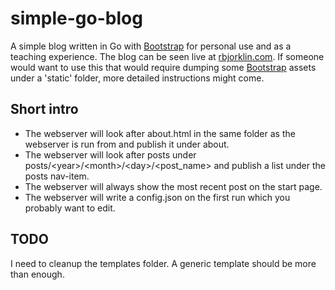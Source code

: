 # simple-go-blog

A simple blog written in Go with [Bootstrap](https://getbootstrap.com) for personal use and as a teaching experience.
The blog can be seen live at [rbjorklin.com](https://rbjorklin.com). If someone would want to use this that would require dumping some [Bootstrap](https://getbootstrap.com)
assets under a 'static' folder, more detailed instructions might come.

## Short intro

* The webserver will look after about.html in the same folder as the webserver is run from and publish it under about.
* The webserver will look after posts under posts/\<year\>/\<month\>/\<day\>/\<post_name\> and publish a list under the posts nav-item.
* The webserver will always show the most recent post on the start page.
* The webserver will write a config.json on the first run which you probably want to edit.

## TODO

I need to cleanup the templates folder. A generic template should be more than enough.
